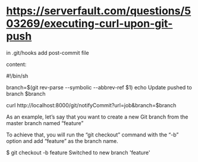 # https://serverfault.com/questions/503269/executing-curl-upon-git-push

in .git/hooks
add post-commit file

content:

#!/bin/sh

branch=$(git rev-parse --symbolic --abbrev-ref $1)
echo Update pushed to branch $branch

curl http://localhost:8000/git/notifyCommit?url=job&branch=$branch



As an example, let’s say that you want to create a new Git branch from the master branch named “feature”

To achieve that, you will run the “git checkout” command with the “-b” option and add “feature” as the branch name.

$ git checkout -b feature
Switched to new branch 'feature'